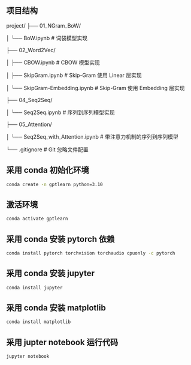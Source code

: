 ## 项目结构

project/
├── 01_NGram_BoW/

│ └── BoW.ipynb # 词袋模型实现

├── 02_Word2Vec/

│ ├── CBOW.ipynb # CBOW 模型实现

│ ├── SkipGram.ipynb # Skip-Gram 使用 Linear 层实现

│ └── SkipGram-Embedding.ipynb # Skip-Gram 使用 Embedding 层实现

├── 04_Seq2Seq/

│ └── Seq2Seq.ipynb # 序列到序列模型实现

├── 05_Attention/

│ └── Seq2Seq_with_Attention.ipynb # 带注意力机制的序列到序列模型

└── .gitignore # Git 忽略文件配置

## 采用 conda 初始化环境

```bash
conda create -n gptlearn python=3.10
```

## 激活环境

```bash
conda activate gptlearn
```

## 采用 conda 安装 pytorch 依赖

```bash
conda install pytorch torchvision torchaudio cpuonly -c pytorch
```

## 采用 conda 安装 jupyter

```bash
conda install jupyter
```

## 采用 conda 安装 matplotlib

```bash
conda install matplotlib
```

## 采用 jupter notebook 运行代码

```bash
jupyter notebook
```
